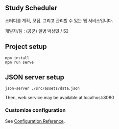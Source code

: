 ## Study Scheduler

스터디를 계획, 모집, 그리고 관리할 수 있는 웹 서비스입니다. 

개발자/팀 : (공군) 일병 박상민 / S2

## Project setup
```
npm install
npm run serve
```

## JSON server setup
```
json-server ./src/assets/data.json
```

Then, web service may be available at localhost:8080


### Customize configuration
See [Configuration Reference](https://cli.vuejs.org/config/).
